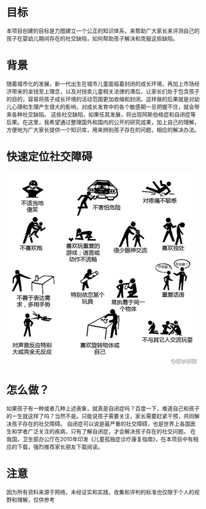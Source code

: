 # 目标
  本项目创建的目标是力图建立一个公正的知识体系，来帮助广大家长来评测自己的孩子在婴幼儿期间存在的社交缺陷，如何帮助孩子解决和克服这些缺陷。

# 背景
  随着城市化的发展，新一代出生在城市儿童面临着封闭的成长环境，再加上市场经济带来的金钱至上理念，以及对拐卖儿童相关法律的滞后，让家长们处于包含孩子的目的，容易将孩子成长环境的活动范围更加收缩和封闭。这样做的后果就是对幼儿心理和生理产生很大的影响，对成长发育中的各个敏感期一旦把握不住，就会带来各种社交缺陷。
  这些社交缺陷，如果任其发展，将出现阿斯伯格症和自闭症等后果。在这里，我希望通过整理国外和国内的公开的研究成果，加上自己的理解，方便地为广大家长提供一个知识库，用来辨别孩子存在的问题，相应的解决办法。

# 快速定位社交障碍
![image](https://github.com/hearttower/face-social-communication-disorder/blob/master/images/autism%20detect.jpg)

# 怎么做？
  如果孩子有一种或者几种上述表象，就真是自闭症吗？百度一下，难道自己和孩子的一生就这样了吗？当然不是。只能说孩子需要关注，家长需要赶紧干预，共同解决孩子存在的社交障碍。
  自闭症可以说是最严重的社交障碍，也是世界上各国医生和学者广泛关注的疾病，只有了解自闭症，才会解决孩子存在的社交问题。
  在我国，卫生部办公厅在2010年印发《儿童孤独症诊疗康复指南》，在本项目中有相应的下载，强烈推荐家长朋友下载阅读。

# 注意
  因为所有资料来源于网络，未经证实和实践，收集和评判的标准也仅限于个人的视野和理解，仅供参考



